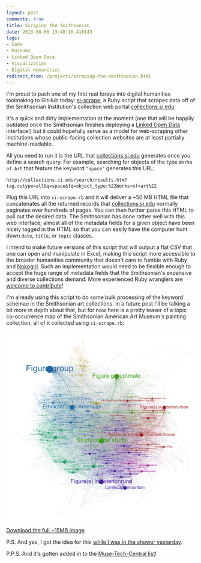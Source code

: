```yaml
---
layout: post
comments: true
title: Scraping the Smithsonian
date: 2013-08-08 13:48:16.418143
tags:
- Code
- Museums
- Linked Open Data
- Visualization
- Digital Humanities
redirect_from: /projects/scraping-the-smithsonian.html
---
```



I'm proud to push one of my first real forays into digital humanities toolmaking to GitHub today: [si-scrape](https://github.com/mdlincoln/si-scrape), a Ruby script that scrapes data off of the Smithsonian Institution's collection web portal [collections.si.edu](http://collections.si.edu).

It's a quick and dirty implementation at the moment (one that will be happily outdated once the Smithsonian finishes deploying a [Linked Open Data](http://en.wikipedia.org/wiki/Linked_data) interface!) but it could hopefully serve as a model for web-scraping other institutions whose public-facing collection websites are at least partially machine-readable.

All you need to run it is the URL that [collections.si.edu](http://collections.si.edu) generates once you define a search query. For example, searching for objects of the type `Works of Art` that feature the keyword `"space"` generates this URL: 

	http://collections.si.edu/search/results.htm?tag.cstype=all&q=space&fq=object_type:%22Works+of+art%22

Plug this URL into `si-scrape.rb` and it will deliver a ~50 MB HTML file that concatenates all the returned records that [collections.si.edu](http://collections.si.edu) normally paginates over hundreds of pages. You can then further parse this HTML to pull out the desired data. The Smithsonian has done rather well with this web interface; almost all of the metadata fields for a given object have been nicely tagged in the HTML so that you can easily have the computer hunt down `date`, `title`, or `topic` classes.

I intend to make future versions of this script that will output a flat CSV that one can open and manipulate in Excel, making this script more accessible to the broader humanities community that doesn't care to fumble with Ruby and [Nokogiri](http://nokogiri.org). Such an implementation would need to be flexible enough to accept the huge range of metadata fields that the Smithsonian's expansive and diverse collections demand. More experienced Ruby wranglers are [welcome to contribute](https://github.com/mdlincoln/si-scrape)!

I'm already using this script to do some bulk processing of the keyword schemae in the Smithsonian art collections. In a future post I'll be talking a bit more in depth about that, but for now here is a pretty teaser of a topic co-occurrence map of the Smithsonian American Art Museum's painting collection, all of it collected using `si-scrape.rb`:

![](/assets/images-display/saam_dated_full.png)

[Download the full ~15MB image](/assets/images/saam_dated_full.png)

P.S. And yes, I got the idea for this [while I was in the shower yesterday](http://www.phdcomics.com/comics.php?f=1617).

P.P.S. And it's gotten added in to the [Muse-Tech-Central list](https://github.com/MuseCompNet/muse-tech-central)!
